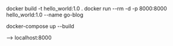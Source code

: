 docker build -t hello_world:1.0 .
docker run --rm -d -p 8000:8000 hello_world:1.0 --name go-blog


<!-- docker-compose.yml -->

<!-- version: '3'
services:
  db:
    image: mysql/mysql-server:5.7
    ports:
      - "3305:3306"
    environment:
      - "MYSQL_ROOT_PASSWORD=${MYSQL_ROOT_PASSWORD}"
      - "MYSQL_USER=${DB_USER}"
      - "MYSQL_PASSWORD=${DB_PASSWORD}"
      - "MYSQL_DATABASE=${DB_NAME}"   
  web:
    build: .
    ports:
      - "8000:8000"
    volumes:
      - ".:/app"
    depends_on:
      - db
    links:
      - "db:database"
 -->

docker-compose up --build

--> localhost:8000



